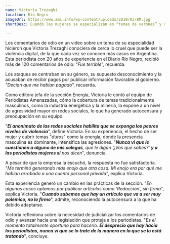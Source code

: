 ```yaml
---
name: Victoria Trezaghi
location: Río Negro
imageUrl: https://www.ami.info/wp-content/uploads/2019/03/8M.jpg
shortDesc: Cuando las mujeres se especializan en “temas de varones” y dejan de firmar las notas

---
```


Los comentarios de odio en un video sobre un tema de su especialidad hicieron que Victoria Trezaghi conociera de cerca lo cruel que puede ser la violencia digital, de la que cada vez se conocen más casos en Argentina. Esta periodista con 20 años de experiencia en el Diario Río Negro, recibió más de 120 comentarios de odio: “*Fue terrible*”, recuerda.

Los ataques se centraban en su género, su supuesto desconocimiento y la acusaban de recibir pagos por publicar información favorable al gobierno. *"Decían que me habían pagado*”, recuerda. 

Como editora jefa de la sección Energía, Victoria le contó al equipo de Periodistas Amenazadas, cómo la cobertura de temas tradicionalmente masculinos, como la industria energética y la minería, la expone a un nivel de agresividad mayor en redes sociales, lo que ha generado autocensura y preocupación en su equipo.

"***El anonimato de las redes sociales habilita que se exponga los peores niveles de violencia***", define Victoria. En su experiencia, el hecho de ser mujer y cubrir temas "*duros*" como la energía, donde la presencia masculina es dominante, intensifica las agresiones. "***Nunca vi que le cuestionen a alguno de mis colegas**, que le digan ‘¿Vos qué sabés?’ **y a las periodistas mujeres sí** nos dicen*", denuncia.

A pesar de que la empresa la escuchó, la respuesta no fue satisfactoria. "*Me terminó generando más enojo que otra cosa. Mi enojo era  por qué me habían arrobado a una cuenta personal privada*", explica Victoria. 

Esta experiencia generó un cambio en las prácticas de la sección. "*En algunos casos optamos por publicar artículos como ‘Redacción’, sin firma*", explica Victoria. "***Cuando sabemos que hay un artículo que va a ser muy polémico, no lo firmo***", admite, reconociendo la autocensura a la que ha debido adaptarse.

Victoria reflexiona sobre la necesidad de judicializar los comentarios de odio y avanzar hacia una legislación que proteja a los periodistas. "*Es el momento totalmente oportuno para hacerlo. **El desprecio que hay hacia los periodistas, nunca vi que se lo trate de la manera en la que se lo está tratando***", concluye.
